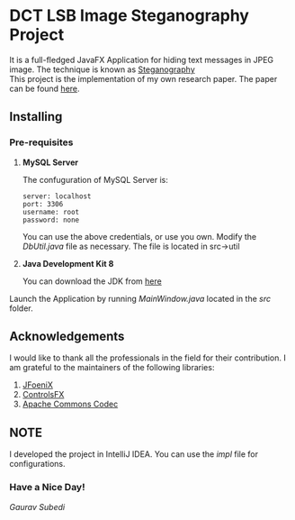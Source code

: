 # DCT LSB Image Steganography Project
It is a full-fledged JavaFX Application for hiding text messages in JPEG image. The technique is known as [Steganography](https://en.wikipedia.org/wiki/Steganography) <br />
This project is the implementation of my own research paper. The paper can be found [here](http://kec.edu.np/a-secure-and-effective-pattern-based-steganographic-method-in-coloured-jpeg-images/).

## Installing
### Pre-requisites
1. <b>MySQL Server</b>
 
    The confuguration of MySQL Server is:
    ```mysql
    server: localhost
    port: 3306
    username: root
    password: none
    ```
    You can use the above credentials, or use you own.
    Modify the *DbUtil.java* file as necessary. The file is located in src->util
    
2. **Java Development Kit 8**

    You can download the JDK from [here](https://www.oracle.com/technetwork/java/javase/downloads/jdk8-downloads-2133151.html)
    
Launch the Application by running *MainWindow.java* located in the *src* folder.

## Acknowledgements
I would like to thank all the professionals in the field for their contribution.
I am grateful to the maintainers of the following libraries:
1. [JFoeniX](http://www.jfoenix.com/)
2. [ControlsFX](https://github.com/controlsfx/controlsfx)
3. [Apache Commons Codec](https://commons.apache.org/proper/commons-codec/)

## NOTE
I developed the project in IntelliJ IDEA. You can use the *impl* file for configurations.

### Have a Nice Day!
*Gaurav Subedi*